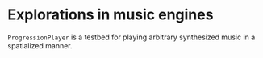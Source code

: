 # Explorations in music engines

`ProgressionPlayer` is a testbed for playing arbitrary synthesized music in a spatialized manner.
